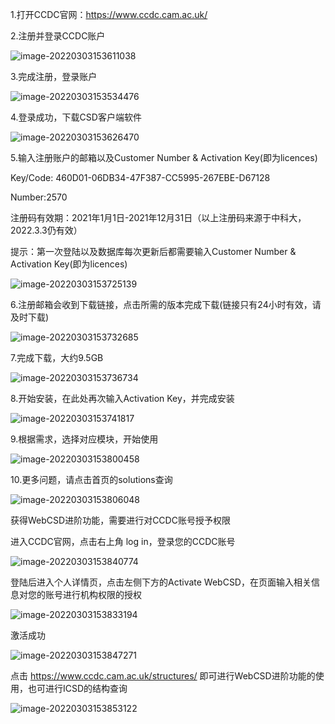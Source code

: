 1.打开CCDC官网：https://www.ccdc.cam.ac.uk/

2.注册并登录CCDC账户

![image-20220303153611038](https://gitee.com/sun__ye/gallery/raw/master/g1121/202203031539788.png)

3.完成注册，登录账户

![image-20220303153534476](https://gitee.com/sun__ye/gallery/raw/master/g1121/202203031539908.png)

4.登录成功，下载CSD客户端软件

![image-20220303153626470](https://gitee.com/sun__ye/gallery/raw/master/g1121/202203031539097.png)

 

5.输入注册账户的邮箱以及Customer Number & Activation Key(即为licences)

Key/Code: 460D01-06DB34-47F387-CC5995-267EBE-D67128

Number:2570

注册码有效期：2021年1月1日-2021年12月31日（以上注册码来源于中科大，2022.3.3仍有效）

提示：第一次登陆以及数据库每次更新后都需要输入Customer Number & Activation Key(即为licences)

![image-20220303153725139](https://gitee.com/sun__ye/gallery/raw/master/g1121/202203031539334.png)

6.注册邮箱会收到下载链接，点击所需的版本完成下载(链接只有24小时有效，请及时下载)

![image-20220303153732685](https://gitee.com/sun__ye/gallery/raw/master/g1121/202203031539237.png)

7.完成下载，大约9.5GB

![image-20220303153736734](https://gitee.com/sun__ye/gallery/raw/master/g1121/202203031539659.png)

8.开始安装，在此处再次输入Activation Key，并完成安装

![image-20220303153741817](https://gitee.com/sun__ye/gallery/raw/master/g1121/202203031539722.png)

9.根据需求，选择对应模块，开始使用

![image-20220303153800458](https://gitee.com/sun__ye/gallery/raw/master/g1121/202203031539210.png)

10.更多问题，请点击首页的solutions查询

![image-20220303153806048](https://gitee.com/sun__ye/gallery/raw/master/g1121/202203031539887.png)

获得WebCSD进阶功能，需要进行对CCDC账号授予权限

进入CCDC官网，点击右上角 log in，登录您的CCDC账号

![image-20220303153840774](https://gitee.com/sun__ye/gallery/raw/master/g1121/202203031539676.png)

登陆后进入个人详情页，点击左侧下方的Activate WebCSD，在页面输入相关信息对您的账号进行机构权限的授权

![image-20220303153833194](https://gitee.com/sun__ye/gallery/raw/master/g1121/202203031539780.png)

激活成功

![image-20220303153847271](https://gitee.com/sun__ye/gallery/raw/master/g1121/202203031539707.png)

 

点击 https://www.ccdc.cam.ac.uk/structures/ 即可进行WebCSD进阶功能的使用，也可进行ICSD的结构查询

![image-20220303153853122](https://gitee.com/sun__ye/gallery/raw/master/g1121/202203031539654.png)

